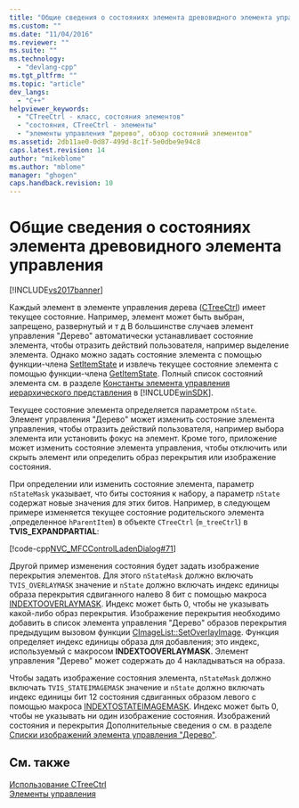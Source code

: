 ```yaml
---
title: "Общие сведения о состояниях элемента древовидного элемента управления | Microsoft Docs"
ms.custom: ""
ms.date: "11/04/2016"
ms.reviewer: ""
ms.suite: ""
ms.technology: 
  - "devlang-cpp"
ms.tgt_pltfrm: ""
ms.topic: "article"
dev_langs: 
  - "C++"
helpviewer_keywords: 
  - "CTreeCtrl - класс, состояния элементов"
  - "состояния, CTreeCtrl - элементы"
  - "элементы управления "дерево", обзор состояний элементов"
ms.assetid: 2db11ae0-0d87-499d-8c1f-5e0dbe9e94c8
caps.latest.revision: 14
author: "mikeblome"
ms.author: "mblome"
manager: "ghogen"
caps.handback.revision: 10
---
```

# Общие сведения о состояниях элемента древовидного элемента управления
[!INCLUDE[vs2017banner](../assembler/inline/includes/vs2017banner.md)]

Каждый элемент в элементе управления дерева \([CTreeCtrl](../mfc/reference/ctreectrl-class.md)\) имеет текущее состояние.  Например, элемент может быть выбран, запрещено, развернутый и т д  В большинстве случаев элемент управления "Дерево" автоматически устанавливает состояние элемента, чтобы отразить действий пользователя, например выделение элемента.  Однако можно задать состояние элемента с помощью функции\-члена [SetItemState](../Topic/CTreeCtrl::SetItemState.md) и извлечь текущее состояние элемента с помощью функции\-члена [GetItemState](../Topic/CTreeCtrl::GetItemState.md).  Полный список состояний элемента см. в разделе [Константы элемента управления иерархического представления](http://msdn.microsoft.com/library/windows/desktop/bb759985) в [!INCLUDE[winSDK](../atl/includes/winsdk_md.md)].  
  
 Текущее состояние элемента определяется параметром `nState`.  Элемент управления "Дерево" может изменить состояние элемента управления, чтобы отразить действий пользователя, например выбора элемента или установить фокус на элемент.  Кроме того, приложение может изменить состояние элемента управления, чтобы отключить или скрыть элемент или определить образ перекрытия или изображение состояния.  
  
 При определении или изменить состояние элемента, параметр `nStateMask` указывает, что биты состояния к набору, а параметр `nState` содержат новые значения для этих битов.  Например, в следующем примере изменяется текущее состояние родительского элемента ,определенное `hParentItem`\) в объекте `CTreeCtrl` \(`m_treeCtrl`\) в **TVIS\_EXPANDPARTIAL**:  
  
 [!code-cpp[NVC_MFCControlLadenDialog#71](../mfc/codesnippet/CPP/tree-control-item-states-overview_1.cpp)]  
  
 Другой пример изменения состояния будет задать изображение перекрытия элементов.  Для этого `nStateMask` должно включать `TVIS_OVERLAYMASK` значение и `nState` должно включать индекс единицы образа перекрытия сдвиганного налево 8 бит с помощью макроса [INDEXTOOVERLAYMASK](http://msdn.microsoft.com/library/windows/desktop/bb761408).  Индекс может быть 0, чтобы не указывать какой\-либо образ перекрытия.  Изображение перекрытия необходимо добавить в список элемента управления "Дерево" образов перекрытия предыдущим вызовом функции [CImageList::SetOverlayImage](../Topic/CImageList::SetOverlayImage.md).  Функция определяет индекс единицы образа для добавления; это индекс, используемый с макросом **INDEXTOOVERLAYMASK**.  Элемент управления "Дерево" может содержать до 4 накладываться на образа.  
  
 Чтобы задать изображение состояния элемента, `nStateMask` должно включать `TVIS_STATEIMAGEMASK` значение и `nState` должно включать индекс единицы бит 12 состояния сдвиганных образом левого с помощью макроса [INDEXTOSTATEIMAGEMASK](http://msdn.microsoft.com/library/windows/desktop/bb775597).  Индекс может быть 0, чтобы не указывать ни один изображение состояния.  Изображений состояния и перекрытия Дополнительные сведения о см. в разделе [Списки изображений элемента управления "Дерево"](../mfc/tree-control-image-lists.md).  
  
## См. также  
 [Использование CTreeCtrl](../Topic/Using%20CTreeCtrl.md)   
 [Элементы управления](../mfc/controls-mfc.md)